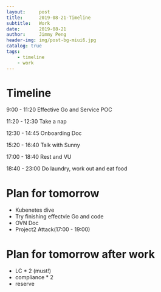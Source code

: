 ```yaml
---
layout:     post
title:      2019-08-21-Timeline
subtitle:   Work
date:       2019-08-21
author:     Jimmy Peng
header-img: img/post-bg-miui6.jpg
catalog: true
tags:
    - timeline
    - work
---
```


# Timeline

9:00 - 11:20 Effective Go and Service POC 

11:20 - 12:30 Take a nap

12:30 - 14:45 Onboarding Doc 

15:20 - 16:40 Talk with Sunny

17:00 - 18:40 Rest and VU

18:40 - 23:00 Do laundry, work out and eat food

# Plan for tomorrow
- Kubenetes dive
- Try finishing effectvie Go and code 
- OVN Doc
- Project2 Attack(17:00 - 19:00)

# Plan for tomorrow after work
- LC * 2 (must!)
- compliance * 2
- reserve